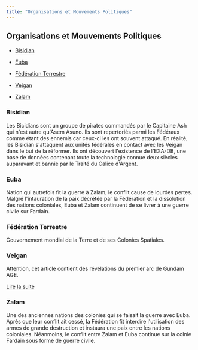 ```yaml
---
title: "Organisations et Mouvements Politiques"
---
```


Organisations et Mouvements Politiques
--------------------------------------


- [Bisidian](#bisidian)
  
- [Euba](#euba)
  
- [Fédération Terrestre](#federation-terrestre)
  
- [Veigan](#veigan)
  
- [Zalam](#zalam)



### Bisidian


Les Bicidians sont un groupe de pirates commandés par le Capitaine Ash qui n'est autre qu'Asem Asuno. Ils sont repertoriés parmi les Fédéraux comme étant des ennemis car ceux-ci les ont souvent attaqué. En réalité, les Bisidian s'attaquent aux unités fédérales en contact avec les Veigan dans le but de la réformer. Ils ont découvert l'existence de l'EXA-DB, une base de données contenant toute la technologie connue deux siècles auparavant et bannie par le Traité du Calice d'Argent. 


### Euba


Nation qui autrefois fit la guerre à Zalam, le conflit cause de lourdes pertes. Malgré l'intauration de la paix décrétée par la Fédération et la dissolution des nations coloniales, Euba et Zalam continuent de se livrer à une guerre civile sur Fardain.


### Fédération Terrestre


Gouvernement mondial de la Terre et de ses Colonies Spatiales.


### Veigan


Attention, cet article contient des révélations du premier arc de Gundam AGE. 


[Lire la suite](ag/organisations/veigan.html)


### Zalam


Une des anciennes nations des colonies qui se faisait la guerre avec Euba. Après que leur conflit ait cessé, la Fédération fit interdire l'utilisation des armes de grande destruction et instaura une paix entre les nations coloniales. Néanmoins, le conflit entre Zalam et Euba continue sur la colnie Fardain sous forme de guerre civile. 


